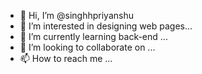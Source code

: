 - 👋 Hi, I’m @singhhpriyanshu
- 👀 I’m interested in designing web pages...
- 🌱 I’m currently learning back-end ...
- 💞️ I’m looking to collaborate on ...
- 📫 How to reach me ...

<!---
singhhpriyanshu/singhhpriyanshu is a ✨ special ✨ repository because its `README.md` (this file) appears on your GitHub profile.
You can click the Preview link to take a look at your changes.
--->
